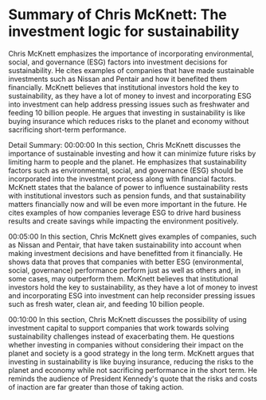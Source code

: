 # Summary of Chris McKnett: The investment logic for sustainability

Chris McKnett emphasizes the importance of incorporating environmental, social, and governance (ESG) factors into investment decisions for sustainability. He cites examples of companies that have made sustainable investments such as Nissan and Pentair and how it benefited them financially. McKnett believes that institutional investors hold the key to sustainability, as they have a lot of money to invest and incorporating ESG into investment can help address pressing issues such as freshwater and feeding 10 billion people. He argues that investing in sustainability is like buying insurance which reduces risks to the planet and economy without sacrificing short-term performance.

Detail Summary: 
00:00:00
In this section, Chris McKnett discusses the importance of sustainable investing and how it can minimize future risks by limiting harm to people and the planet. He emphasizes that sustainability factors such as environmental, social, and governance (ESG) should be incorporated into the investment process along with financial factors. McKnett states that the balance of power to influence sustainability rests with institutional investors such as pension funds, and that sustainability matters financially now and will be even more important in the future. He cites examples of how companies leverage ESG to drive hard business results and create savings while impacting the environment positively.

00:05:00
In this section, Chris McKnett gives examples of companies, such as Nissan and Pentair, that have taken sustainability into account when making investment decisions and have benefitted from it financially. He shows data that proves that companies with better ESG (environmental, social, governance) performance perform just as well as others and, in some cases, may outperform them. McKnett believes that institutional investors hold the key to sustainability, as they have a lot of money to invest and incorporating ESG into investment can help reconsider pressing issues such as fresh water, clean air, and feeding 10 billion people.

00:10:00
In this section, Chris McKnett discusses the possibility of using investment capital to support companies that work towards solving sustainability challenges instead of exacerbating them. He questions whether investing in companies without considering their impact on the planet and society is a good strategy in the long term. McKnett argues that investing in sustainability is like buying insurance, reducing the risks to the planet and economy while not sacrificing performance in the short term. He reminds the audience of President Kennedy's quote that the risks and costs of inaction are far greater than those of taking action.


